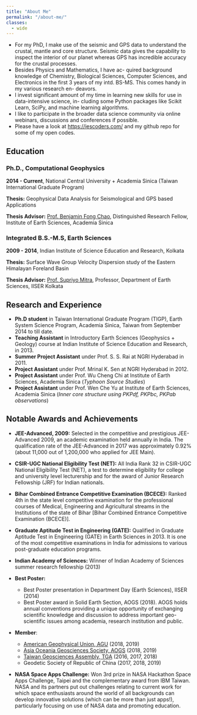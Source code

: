 ```yaml
---
title: "About Me"
permalink: "/about-me/"
classes:
  - wide
---
```


- For my PhD, I make use of the seismic and GPS data to understand the crustal, mantle and core structure. Seismic data gives the capability to inspect the interior of our planet whereas GPS has incredible accuracy for the crustal processes.
- Besides Physics and Mathematics, I have ac- quired background knowledge of Chemistry, Biological Sciences, Computer Sciences, and Electronics in the first 3 years of my intd. BS-MS. This comes handy in my various research en- deavors.
- I invest significant amount of my time in learning new skills for use in data-intensive science, in- cluding some Python packages like Scikit Learn, SciPy, and machine learning algorithms.
- I like to participate in the broader data science community via online webinars, discussions and conferences if possible.
- Please have a look at https://iescoders.com/ and my github repo for some of my open codes.

## Education
### Ph.D., Computational Geophysics
__2014 - Current__, National Central University + Academia Sinica (Taiwan International Graduate Program)

__Thesis:__ Geophysical Data Analysis for Seismological and GPS based Applications

__Thesis Advisor:__ [Prof. Benjamin Fong Chao](http://www.earth.sinica.edu.tw/member/info/7), Distinguished Research Fellow, Institute of Earth Sciences, Academia Sinica

### Integrated B.S.-M.S, Earth Sciences
__2009 - 2014__, Indian Institute of Science Education and Research, Kolkata

__Thesis:__ Surface Wave Group Velocity Dispersion study of the Eastern Himalayan Foreland Basin 

__Thesis Advisor:__ [Prof. Supriyo Mitra](https://www.iiserkol.ac.in/~supriyomitra/), Professor, Department of Earth Sciences, IISER Kolkata

## Research and Experience
+ __Ph.D student__ in Taiwan International Graduate Program (TIGP), Earth System Science Program, Academia Sinica, Taiwan from September 2014 to till date.
+ __Teaching Assistant__ in Introductory Earth Sciences (Geophysics + Geology) course at Indian Institute of Science Education and Research, in 2013.
+ __Summer Project Assistant__ under Prof. S. S. Rai at NGRI Hyderabad in 2011.
+ __Project Assistant__ under Prof. Mrinal K. Sen at NGRI Hyderabad in 2012.
+ __Project Assistant__ under Prof. Wu Cheng Chi at Institute of Earth Sciences, Academia Sinica (_Typhoon Source Studies_)
+ __Project Assistant__ under Prof. Wen Che Yu at Institute of Earth Sciences, Academia Sinica (_Inner core structure using PKPdf, PKPbc, PKPab observations_)

## Notable Awards and Achievements
+ __JEE-Advanced, 2009:__ Selected in the competitive and prestigious JEE-Advanced 2009, an academic examination held annually in India. The qualification rate of the JEE-Advanced in 2017 was approximately 0.92% (about 11,000 out of 1,200,000 who applied for JEE Main).

+ __CSIR-UGC National Eligibility Test (NET):__ All India Rank 32 in CSIR-UGC National Eligibility Test (NET), a test to determine eligibility for college and university level lecturership and for the award of Junior Research Fellowship (JRF) for Indian nationals.

+ __Bihar Combined Entrance Competitive Examination (BCECE):__ Ranked 4th in the state level competitive examination for the professional courses of Medical, Engineering and Agricultural streams in the Institutions of the state of Bihar [Bihar Combined Entrance Competitive Examination (BCECE)].

+ __Graduate Aptitude Test in Engineering (GATE):__ Qualified in Graduate Aptitude Test in Engineering (GATE) in Earth Sciences in 2013. It is one of the most competitive examinations in India for admissions to various post-graduate education programs.

+ __Indian Academy of Sciences:__ Winner of Indian Academy of Sciences summer research fellowship (2013)

+ __Best Poster:__ 
    - Best Poster presentation in Department Day (Earth Sciences), IISER (2014)
    - Best Poster award in Solid Earth Section, AOGS (2018). AOGS holds annual conventions providing a unique opportunity of exchanging scientific knowledge and discussion to address important geo-scientific issues among academia, research institution and public.

+ __Member__:
     - [American Geophysical Union, AGU](https://www.agu.org/) (2018, 2019)
     - [Asia Oceania Geosciences Society, AOGS](http://www.asiaoceania.org/aogs2019/public.asp?page=home.htm) (2018, 2019)
     - [Taiwan Geosciences Assembly, TGA](https://cgu-tga.org.tw/) (2016, 2017, 2018)
     - Geodetic Society of Republic of China (2017, 2018, 2019)

+ __NASA Space Apps Challenge:__ Won 3rd prize in NASA Hackathon Space Apps Challenge, Taipei and the complementary award from IBM Taiwan. NASA and its partners put out challenges relating to current work for which space enthusiasts around the world of all backgrounds can develop innovative solutions (which can be more than just apps!), particularly focusing on use of NASA data and promoting education.







